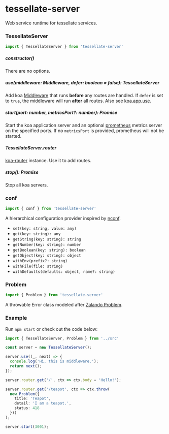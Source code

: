# tessellate-server

Web service runtime for tessellate services.

### TessellateServer

```typescript
import { TessellateServer } from 'tessellate-server'
```

##### constructor()

There are no options.

##### use(middleware: Middleware, defer: boolean = false): TessellateServer

Add koa [Middleware](https://github.com/koajs/koa/wiki#middleware) that runs **before** any routes are handled. If `defer` is set to `true`, the middleware will run **after** all routes. Also see [koa.app.use](https://github.com/koajs/koa/blob/v2.x/docs/api/index.md#appusefunction).

##### start(port: number, metricsPort?: number): Promise<TessellateServer>

Start the koa application server and an optional [prometheus](https://github.com/siimon/prom-client) metrics server on the specified ports. If no `metricsPort` is provided, prometheus will not be started.

##### TessellateServer.router

[koa-router](https://github.com/alexmingoia/koa-router) instance. Use it to add routes.

##### stop(): Promise<any>

Stop all koa servers.

### conf

```typescript
import { conf } from 'tessellate-server'
```

A hierarchical configuration provider inspired by [nconf](https://github.com/indexzero/nconf).

* `set(key: string, value: any)`
* `get(key: string): any`
* `getString(key: string): string`
* `getNumber(key: string): number`
* `getBoolean(key: string): boolean`
* `getObject(key: string): object`
* `withEnv(prefix?: string)`
* `withFile(file: string)`
* `withDefaults(defaults: object, name?: string)`

### Problem

```typescript
import { Problem } from 'tessellate-server'
```

A throwable Error class modeled after [Zalando Problem](https://github.com/zalando/problem).

### Example

Run `npm start` or check out the code below:

```typescript
import { TessellateServer, Problem } from '../src'

const server = new TessellateServer();

server.use((_, next) => {
  console.log('Hi, this is middleware.');
  return next();
});

server.router.get('/', ctx => ctx.body = 'Hello!');

server.router.get('/teapot', ctx => ctx.throw(
  new Problem({
    title: 'Teapot',
    detail: 'I am a teapot.',
    status: 418
  }))
);

server.start(3001);
```

